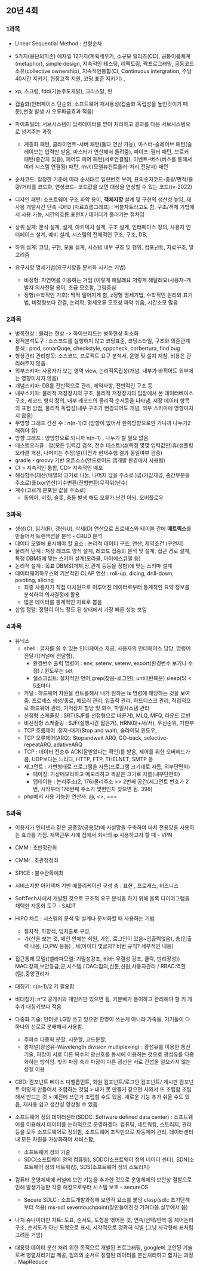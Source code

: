 ## 20년 4회

### 1과목
- Linear Sequential Method : 선형순차
- 5가지(용단의피존) 애자일 12가지(계획세우기, 소규모 릴리즈(CD), 공통이름체계(metaphor), simple design, 지속적인 테스팅, 리팩토링, 짝프로그래밍, 공동코드소유(collective ownership), 지속적인통합(CI, Continuous intergration, 주당 40시간 지키기, 현장고객 지원, 코딩 표준 지키기) ,
-  xp, 스크럼, fdd(기능주도개발), 크리스탈, 린

- 캡슐화(인터페이스 단순화, 소프트웨어 재사용성(캡슐화 독립성을 높인것이기 때문),변경 발생 시 오류파급효과 적음)
- 파이프필터: 서브시스템이 입력데이터를 받아 처리하고 결과를 다음 서브시스템으로 넘겨주는 과정
  - 계층화 패턴, 클라이언트-서버 패턴(둘다 연산 가능), 마스터-슬레이브 패턴(슬레이브는 입력만 받음, 마스터가 연산해서 돌려줌), 파이프-필터 패턴, 브로커 패턴(중간자 있음), 피어투 피어 패턴(서로연결됨), 이벤트-버스(버스를 통해서 여러 시스템 연결됨) 패턴, mvc(모델뷰컨트롤러-처리,전달자) 패턴 
- 순차코드: 일정한 기준에 따라 순서대로 일련번호 부여, 표의숫자코드-중량/면적/용량/거리를 코드화, 연상코드- 코드값을 보면 대상을 연상할 수 있는 코드(tv-2022)
- 디자인 패턴: 소프트웨어 구조 파악 용이, **객체지향** 설계 및 구현의 생산성 높임, 재사용 개발시간 단축
-DFD (자료흐름그래프) : 버블차트라고도 함, 구조/객체 기법에서 사용 가능, 시간의흐름 표현X / 데이터가 흘러가는 절차임
- 상위 설계: 분석 설계, 설계, 아키텍처 설계, 구조 설계, 인터페이스 정의, 사용자 인터페이스 설계, 예비 설계, 시스템의 전체적인 구조, 구조, DB,
- 하위 설계: 코딩, 구현, 모듈 설계, 시스템 내부 구조 및 행위, 컴포넌트, 자료구조, 알고리즘
- 요구사항 명세기법(요구사항을 문서화 시키는 기법)
  - 비정형: 자연어를 이용하는 거임 (이렇게 해달래요 저렇게 해달래요)사용자-개발자 의사전달 용이, 조금 모호함, 그림중심
  - 정형(수학적인 기호): 딱딱 떨어지게 함, z정형 명세기법, 수학적인 원리와 표기법, 비정형보다 간결, 논리학, 명세오류 모호성 파악 쉬움, 시간소모 많음 







### 2과목
- 병목현상 : 몰리는 현상 -> 하이브리드는 병목현상 최소화
- 정적분석도구 : 소스코드를 실행하지 않고 코딩표준, 코딩스타일, 구조와 의존관계 분석 : pmd, sonarQuqe, checkstyle, cppcheck, corbertura, find bug
- 형상관리 관리항목: 소스코드, 프로젝트 요구 분석서, 운영 및 설치 지침, 비용은 관리해주지 않음.
- 외부스키마: 사용자가 보는 영역 view, 논리적독립성(개념, 내부가 바뀌어도 외부에는 영향미치지 않음)
- 개념스키마: DB를 전반적으로 관리, 제약사항, 전반적인 구조 등
- 내부스키마: 물리적 저장장치의 구조, 물리적 저장장치의 입장에서 본 데이터베이스 구조, 레코드 형식 정의, 내부 레코드의 물리적 순서등을 나타냄, 저장 데이터 항목의 표현 방법, 물리적 독립성(내부 구조가 변경되어도 개념, 외부 스키마에 영향미치지 않음)
- 무방향 그래프 간선 수 : n(n-1)/2 (방향이 없어서 한쪽방향으로만 가니까 나누기2 해줘야 함)
- 방향 그래프 : 양방향으로 되니까 n(n-1)  , 나누기 할 필요 없음.
- 테스트오라클 : 참(모든 입력값 검색, 전수 테스트)샘(특정 몇몇 입력값만)휴(샘플링오라클 개선, 나머지는 추정)일(이전과 현재수행 결과 동일여부 검증)
- gradle - groovy 기반 오픈소스(안드로이드 앱개발 환경에서 사용됨)
- CI > 지속적인 통합, CD> 지속적인 배포
- 해싱함수(제산(배열의 크기로 나눔, 나머지 값을 주소로 )곱(키값제곱, 중간부분을 주소로)폴(xor연산)기수변환(진법변환)무작위(난수)
- 계수(고르게 분포된 값을 주소로)
  -  동의어, 버킷, 슬롯, 충돌 발생 해도 오류가 난건 아님, 오버플로우



### 3과목
- 생성(C), 읽기(R), 갱신(U), 삭제(D) 연산으로 프로세스와 테이블 간에 **매트릭스**를 만들어서 트랜잭션을 분석 - CRUD 분석
- 데이터 모델에 표시해야 할 요소 : 논리적 데이터 구조, 연산, 제약조건 (구연제)
- 물리적 단계 : 저장 레코드 양식 설계, 레코드 집중의 분석 및 설계, 접근 경로 설계, 특정 DBMS에 맞는 스키마 설계(오라클, 마이에스큐엘 등)
- 논리적 설계 :  목표 DBMS(개체,망,관계 등등을 정함)에 맞는 스키마 설계
- 데이터웨어하우스의 기본적인 OLAP 연산 : roll-up, dicing, drill-down, pivoting, slicing
  - 최종 사용자가 직접 다차원으로 이루어진 데이터로부터 통계적인 요약 정보를 분석하여 의사결정에 활용
  - 많은 데이터를 통계적인 자료로 뽑음 
- 삽입 정렬: 정렬이 어느 정도 된 상태에서 가장 빠른 성능 보임



### 4과목
- 유닉스 
  - shell : 글자를 쓸 수 있는 인터페이스 제공, 사용자의 인터페이스 담당, 명렁어 전달기(커널에 전달함), 
    - 환경변수 출력 명령어 : env, setenv, setenv, export(환경변수 보거나 수정) / 윈도우는 set   
    - 쉘스크립트: 절차적인 언어,grep(찾음-로그인), until(반복문) sleep(5)  < 5초마다
  - 커널 :  하드웨어 자원을 컨트롤해서 내가 원하는 ls 명령에 해당하는 것을 보여줌. 프로세스 생성/종료, 메모리 관리, 입출력 관리, 하드디스크 관리, 직접적으로 하드웨어 관리, 기억장치 할당 및 회수, 파일시스템 관리
  - 선점형 스케줄링 : SRT(SJF를 선점형으로 바꾼거), MLQ, MFQ, 라운드 로빈
  - 비선점형 스케줄링 : SJF(실행시간 짧은거), HRN(대+서/서), 우선순위, 기한부
  - TCP 흐름제어 :정지-대기(Stop and wait), 슬라이딩 윈도우, 
  - TCP 오류제어(ARQ): Stopandwait ARQ, GO-back, selective-repeatARQ, adativeARQ
  - TCP : 데이터 전송후 ACK(잘받았다는 확인)를 받음, 제어를 위한 오버헤드가 큼, UDP보다는 느리다, HTTP, FTP, THELNET, SMTP 등
  - 세그먼트 : 가변형태로 프로그램을 자름(프로그램 크기대로 자름, 외부단편화) 
    - 페이징: 가상메모리하고 메모리하고 똑같은 크기로 자름(내부단편화)
    - 맵테이블 : 논리주소(2, 176)물리주소 >> 2번째 공간(세그먼트 번호가 2번, 시작부터 176번째 주소가 몇번인지 찾으면 됨. 398)
  - php에서 사용 가능한 연산자: @, <>, ===



### 5과목
- 이용자가 인터넷과 같은 공중망(공용망)에 사설망을 구축하여 마치 전용망을 사용하는 효과를 가짐. 재택근무 시에 집에서 회사의 ip 사용하고자 할 때 - VPN
- CMM : 초반정관최
- CMMI : 초관정정최
- SPICE : 불수관확예최
- 서비스지향 아키텍처 기반 에플리케이션 구성 층 : 표현 , 프로세스, 비즈니스
- SoftTech사에서 개발된 것으로 구조적 요구 분석을 하기 위해 블록 다이어그램을 채택한 자동화 도구 - SADT
- HIPO 차트 : 시스템의 분석 및 설계나 문서화할 때 사용하는 기법
  - 절차적, 하향식, 입처출로 구성, 
  - 가(산을 보는 것, 메인 안에는 회원, 가입, 로그인이 있음~입출력없음), 총(입출력 나옴, ID,PW 등등) , 세(아이디 몇글자? 비번 규칙? 세부적인 내용) 
- 접근통제 모델((벨라파모델: 기밀성강조, 비바: 무결성 강조, 클락, 만리장성)) MAC:강제,보안등급,군,시스템 / DAC:임의,신분,신원,사용자관리 / RBAC:역할(팀),중앙관리자
- 대칭키: n(n-1)/2 키 필요함
- 비대칭키: n*2 공개키와 개인키만 있으면 됨, 키분배가 용이하고 관리해야 할 키 개수가 대칭키보다 적음

- 다중화 기술: 인터넷 LG망 쓰고 있으면 한명이 쓰는게 아니라 가족들, 기기들이 다 하나의 선로로 분배해서 사용함. 
  - 주파수 다중화 분할, 시분할, 코드분할, 
  - 광채널(광섬유-Wavelength division multiplexing) : 광섬유를 이용한 통신기술, 파장이 서로 다른 복수의 광신호를 동시에 이용하는 것으로 광섬유를 다중화하는 방식임. 빛의 파장 축과 파장이 다른 광선은 서로 간섭을 일으키지 않는 성질 이용
- CBD: 컴포넌트 베이스 디벨롭먼트, 회원 컴포넌트/로그인 컴포넌트/ 게시판 컴포넌트 이렇게 만들어서 조합하는 것임 > 내가 못 만들거 같으면 사와서 또 조립함 조립해서 만드는 것 > 예전에 쓰던거 조립할 수도 있음. 새로운 기능 추가 쉬울 수도 있음, 재사용 쉽고 생산성 향상될 수 있음. 
- 소프트웨어 정의 데이터센터(SDDC: Software defined data center) : 소프트웨어를 이용해서 데이터를 논리적으로 운영하겠다. 컴퓨팅, 네트워킹, 스토리지, 관리 등을 모두 소프트웨어로 정의함, 소프트웨어 조작만으로 자동제어 관리, 데이터센터 내 모든 자원을 가상화하여 서비스함,
  -  소프트웨어 정의 기술 
    -  SDC(소프트웨어 정의 컴퓨팅), SDDC(소프트웨어 정의 데이터 센터), SDN(소프트웨어 정의 네트워킹), SDS(소프트웨어 정의 스토리지)
- 컴퓨터 운영체제에 커널에 보안 기능을 추가한 것으로 운영체제의 보안상 결함으로 인해 발생가능한 각종 해킹으로부터 시스템 보호 - secureOS
  - Secure SDLC : 소프트개발과정에 보안적 요소를 붙임 clasp(sdlc 초기단계부터 적용) ms-sdl seventouchpoint(잘만들어진것 가져다씀.실무에서 씀)
- 나치 슈나이더만 차트: 도표, 순서도, 도형을 엮어둔 것, 연속/선택/반복 등 제어논리 구조, 순서도가 아닌 도형으로 표시, 시각적으로 명확히 식별 (그냥 사각형에 표처럼 그려둔 거임)
- 대용량 데이터 분산 처리 위한 목적으로 개발된 프로그래밍, google에 고안된 기술로써 병렬처리기법 제공, 임의의 순서로 정렬된 데이터를 분산처리하고 합치는 과정 : MapReduce
